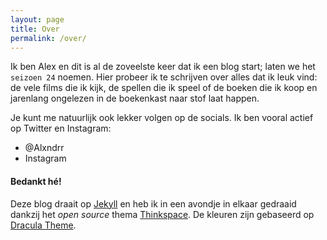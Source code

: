 ```yaml
---
layout: page
title: Over
permalink: /over/
---
```

Ik ben Alex en dit is al de zoveelste keer dat ik een blog start; laten we het ``seizoen 24`` noemen. Hier probeer ik te schrijven over alles dat ik leuk vind: de vele films die ik kijk, de spellen die ik speel of de boeken die ik koop en jarenlang ongelezen in de boekenkast naar stof laat happen. 

Je kunt me natuurlijk ook lekker volgen op de socials. Ik ben vooral actief op Twitter en Instagram:

- @Alxndrr
- Instagram

#### Bedankt hé!
Deze blog draait op [Jekyll](http://www.jekyll.com) en heb ik in een avondje in elkaar gedraaid dankzij het _open source_ thema [Thinkspace](#). De kleuren zijn gebaseerd op [Dracula Theme](#). 
